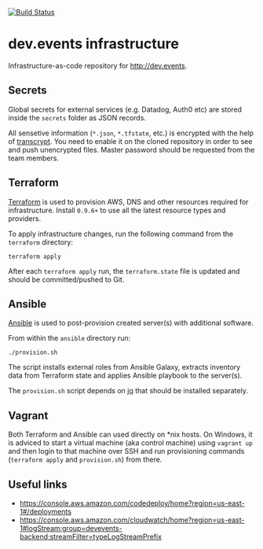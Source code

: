
[![Build Status](https://travis-ci.org/devchampions/devevents-infra.svg?branch=master)](https://travis-ci.org/devchampions/devevents-infra)

# dev.events infrastructure

Infrastructure-as-code repository for <http://dev.events>.

## Secrets

Global secrets for external services (e.g. Datadog, Auth0 etc) are stored inside the `secrets` folder as JSON records. 

All sensetive information (`*.json`, `*.tfstate`, etc.) is encrypted with the help of [transcrypt](https://github.com/elasticdog/transcrypt). You need to enable it on the cloned repository in order to see and push unencrypted files. Master password should be requested from the team members.

## Terraform

[Terraform](https://www.terraform.io/) is used to provision AWS, DNS and other resources required for infrastructure. Install `0.9.6+` to use all the latest resource types and providers.

To apply infrastructure changes, run the following command from the `terraform` directory:

    terraform apply

After each `terraform apply` run, the `terraform.state` file is updated and should be committed/pushed to Git.

## Ansible

[Ansible](https://www.ansible.com/) is used to post-provision created server(s) with additional software. 

From within the `ansible` directory run:

    ./provision.sh

The script installs external roles from Ansible Galaxy, extracts inventory data from Terraform state and applies Ansible playbook to the server(s).

The `provision.sh` script depends on [jq](https://stedolan.github.io/jq/) that should be installed separately.

## Vagrant

Both Terraform and Ansible can used directly on \*nix hosts. On Windows, it is adviced to start a virtual machine (aka control machine) using `vagrant up` and then login to that machine over SSH and run provisioning commands (`terraform apply` and `provision.sh`) from there.

## Useful links

- <https://console.aws.amazon.com/codedeploy/home?region=us-east-1#/deployments>
- <https://console.aws.amazon.com/cloudwatch/home?region=us-east-1#logStream:group=devevents-backend;streamFilter=typeLogStreamPrefix>

